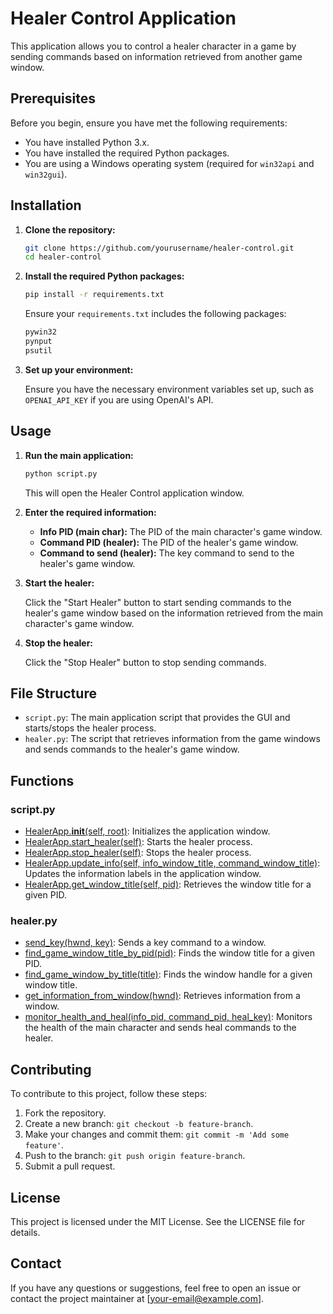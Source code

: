 # Healer Control Application

This application allows you to control a healer character in a game by sending commands based on information retrieved from another game window.

## Prerequisites

Before you begin, ensure you have met the following requirements:

- You have installed Python 3.x.
- You have installed the required Python packages.
- You are using a Windows operating system (required for `win32api` and `win32gui`).

## Installation

1. **Clone the repository:**

    ```sh
    git clone https://github.com/yourusername/healer-control.git
    cd healer-control
    ```

2. **Install the required Python packages:**

    ```sh
    pip install -r requirements.txt
    ```

    Ensure your `requirements.txt` includes the following packages:

    ```txt
    pywin32
    pynput
    psutil
    ```

3. **Set up your environment:**

    Ensure you have the necessary environment variables set up, such as `OPENAI_API_KEY` if you are using OpenAI's API.

## Usage

1. **Run the main application:**

    ```sh
    python script.py
    ```

    This will open the Healer Control application window.

2. **Enter the required information:**

    - **Info PID (main char):** The PID of the main character's game window.
    - **Command PID (healer):** The PID of the healer's game window.
    - **Command to send (healer):** The key command to send to the healer's game window.

3. **Start the healer:**

    Click the "Start Healer" button to start sending commands to the healer's game window based on the information retrieved from the main character's game window.

4. **Stop the healer:**

    Click the "Stop Healer" button to stop sending commands.

## File Structure

- `script.py`: The main application script that provides the GUI and starts/stops the healer process.
- `healer.py`: The script that retrieves information from the game windows and sends commands to the healer's game window.

## Functions

### script.py

- [HealerApp.__init__(self, root)](http://_vscodecontentref_/0): Initializes the application window.
- [HealerApp.start_healer(self)](http://_vscodecontentref_/1): Starts the healer process.
- [HealerApp.stop_healer(self)](http://_vscodecontentref_/2): Stops the healer process.
- [HealerApp.update_info(self, info_window_title, command_window_title)](http://_vscodecontentref_/3): Updates the information labels in the application window.
- [HealerApp.get_window_title(self, pid)](http://_vscodecontentref_/4): Retrieves the window title for a given PID.

### healer.py

- [send_key(hwnd, key)](http://_vscodecontentref_/5): Sends a key command to a window.
- [find_game_window_title_by_pid(pid)](http://_vscodecontentref_/6): Finds the window title for a given PID.
- [find_game_window_by_title(title)](http://_vscodecontentref_/7): Finds the window handle for a given window title.
- [get_information_from_window(hwnd)](http://_vscodecontentref_/8): Retrieves information from a window.
- [monitor_health_and_heal(info_pid, command_pid, heal_key)](http://_vscodecontentref_/9): Monitors the health of the main character and sends heal commands to the healer.

## Contributing

To contribute to this project, follow these steps:

1. Fork the repository.
2. Create a new branch: `git checkout -b feature-branch`.
3. Make your changes and commit them: `git commit -m 'Add some feature'`.
4. Push to the branch: `git push origin feature-branch`.
5. Submit a pull request.

## License

This project is licensed under the MIT License. See the LICENSE file for details.

## Contact

If you have any questions or suggestions, feel free to open an issue or contact the project maintainer at [your-email@example.com].
